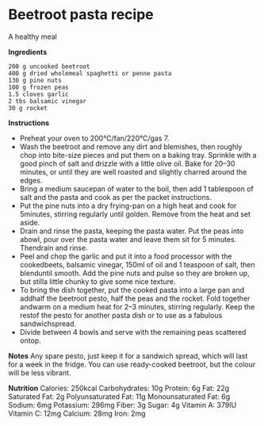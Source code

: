 # Beetroot pasta recipe

A healthy meal

**Ingredients**

    200 g uncooked beetroot
    400 g dried wholemeal spaghetti or penne pasta
    130 g pine nuts
    100 g frozen peas
    1.5 cloves garlic
    2 tbs balsamic vinegar
    30 g rocket

**Instructions**

-   Preheat your oven to 200°C/fan/220°C/gas 7.
-   Wash the beetroot and remove any dirt and blemishes, then roughly chop into bite-size pieces and put them on a baking tray. Sprinkle with a good pinch of salt and drizzle with a little olive oil. Bake for 20–30 minutes, or until they are well roasted and slightly charred around the edges.
-   Bring a medium saucepan of water to the boil, then add 1 tablespoon of salt and the pasta and cook as per the packet instructions.
-   Put the pine nuts into a dry frying-pan on a high heat and cook for 5minutes, stirring regularly until golden. Remove from the heat and set aside.
-   Drain and rinse the pasta, keeping the pasta water. Put the peas into abowl, pour over the pasta water and leave them sit for 5 minutes. Thendrain and rinse.
-   Peel and chop the garlic and put it into a food processor with the cookedbeets, balsamic vinegar, 150ml of oil and 1 teaspoon of salt, then blenduntil smooth. Add the pine nuts and pulse so they are broken up, but stilla little chunky to give some nice texture.
-   To bring the dish together, put the cooked pasta into a large pan and addhalf the beetroot pesto, half the peas and the rocket. Fold together andwarm on a medium heat for 2–3 minutes, stirring regularly. Keep the restof the pesto for another pasta dish or to use as a fabulous sandwichspread.
-   Divide between 4 bowls and serve with the remaining peas scattered ontop.

**Notes**
Any spare pesto, just keep it for a sandwich spread, which will last for a week in the fridge. You can use ready-cooked beetroot, but the colour will be less vibrant.

**Nutrition**
Calories: 250kcal Carbohydrates: 10g Protein: 6g Fat: 22g Saturated Fat: 2g Polyunsaturated Fat: 11g Monounsaturated Fat: 6g Sodium: 6mg Potassium: 296mg Fiber: 3g Sugar: 4g Vitamin A: 379IU Vitamin C: 12mg Calcium: 28mg Iron: 2mg
